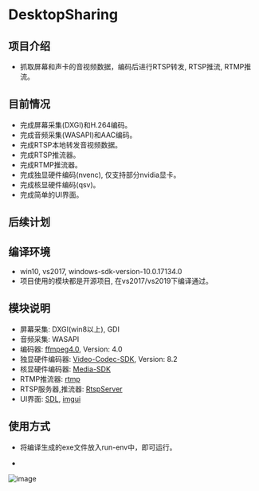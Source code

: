 # DesktopSharing

项目介绍
-
* 抓取屏幕和声卡的音视频数据，编码后进行RTSP转发, RTSP推流, RTMP推流。

目前情况
-
* 完成屏幕采集(DXGI)和H.264编码。
* 完成音频采集(WASAPI)和AAC编码。
* 完成RTSP本地转发音视频数据。
* 完成RTSP推流器。
* 完成RTMP推流器。
* 完成独显硬件编码(nvenc), 仅支持部分nvidia显卡。
* 完成核显硬件编码(qsv)。
* 完成简单的UI界面。

后续计划
-

编译环境
-
* win10, vs2017, windows-sdk-version-10.0.17134.0
* 项目使用的模块都是开源项目, 在vs2017/vs2019下编译通过。

模块说明
-
* 屏幕采集: DXGI(win8以上), GDI
* 音频采集: WASAPI
* 编码器: [ffmpeg4.0](https://ffmpeg.org/), Version: 4.0
* 独显硬件编码器: [Video-Codec-SDK](https://developer.nvidia.com/nvidia-video-codec-sdk), Version: 8.2
* 核显硬件编码器: [Media-SDK](https://github.com/Intel-Media-SDK/MediaSDK)
* RTMP推流器: [rtmp](https://github.com/PHZ76/rtmp)
* RTSP服务器,推流器: [RtspServer](https://github.com/PHZ76/RtspServer)
* UI界面: [SDL](https://github.com/SDL-mirror/SDL), [imgui](https://github.com/ocornut/imgui)

使用方式
-
* 将编译生成的exe文件放入run-env中，即可运行。

-
![image](https://github.com/PHZ76/DesktopSharing/blob/master/pic/2.pic.jpg) 
